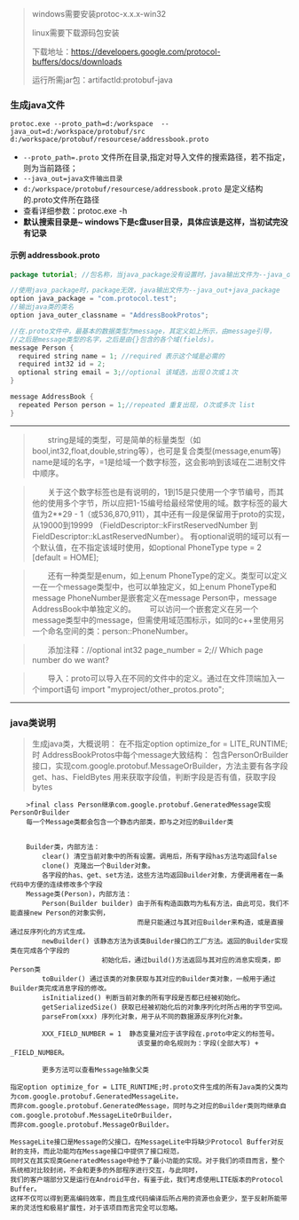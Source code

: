 >windows需要安装protoc-x.x.x-win32
>
> linux需要下载源码包安装
>
> 下载地址：https://developers.google.com/protocol-buffers/docs/downloads  
>
>运行所需jar包：artifactId:protobuf-java

### 生成java文件
```
protoc.exe --proto_path=d:/workspace  --java_out=d:/workspace/protobuf/src  d:/workspace/protobuf/resourcese/addressbook.proto
```
- `--proto_path=.proto` 文件所在目录,指定对导入文件的搜索路径，若不指定，则为当前路径；
- `--java_out=java文件输出目录 `
- `d:/workspace/protobuf/resourcese/addressbook.proto` 是定义结构的.proto文件所在路径
- 查看详细参数：protoc.exe -h
- **默认搜索目录是~  windows下是c盘user目录，具体应该是这样，当初试完没有记录**

#### 示例 addressbook.proto
```java
package tutorial; //包名称，当java_package没有设置时，java输出文件为--java_out+package

//使用java_package时，package无效，java输出文件为--java_out+java_package
option java_package = "com.protocol.test";
//输出java类的类名
option java_outer_classname = "AddressBookProtos";

//在.proto文件中，最基本的数据类型为message，其定义如上所示，由message引导，
//之后是message类型的名字，之后是由{}包含的各个域(fields)。
message Person {
  required string name = 1; //required 表示这个域是必需的
  required int32 id = 2;
  optional string email = 3;//optional 该域选，出现０次或１次
}

message AddressBook {
  repeated Person person = 1;//repeated 重复出现，０次或多次 list
}
```

***

>　　string是域的类型，可是简单的标量类型（如bool,int32,float,double,string等），也可是复合类型(message,enum等)
name是域的名字，=1是给域一个数字标签，这会影响到该域在二进制文件中顺序。

>　　关于这个数字标签也是有说明的，1到15是只使用一个字节编号，而其他的使用多个字节，所以应把1-15编号给最经常使用的域。数字标签的最大值为2**29 - 1（或536,870,911），其中还有一段是保留用于proto的实现，从19000到19999 （FieldDescriptor::kFirstReservedNumber 到FieldDescriptor::kLastReservedNumber）。
有optional说明的域可以有一个默认值，在不指定该域时使用，如optional PhoneType type = 2 [default = HOME];

>　　还有一种类型是enum，如上enum PhoneType的定义。类型可以定义一在一个message类型中，也可以单独定义，如上enum PhoneType和message PhoneNumber是嵌套定义在message Person中，message AddressBook中单独定义的。　　
可以访问一个嵌套定义在另一个message类型中的message，但需使用域范围标示，如同的c++里使用另一个命名空间的类：person::PhoneNumber。

>　　添加注释：//optional int32 page_number = 2;// Which page number do we want?

>　　导入：proto可以导入在不同的文件中的定义。通过在文件顶端加入一个import语句  import "myproject/other_protos.proto";

---

### java类说明
>生成java类，大概说明：
	在不指定option optimize_for = LITE_RUNTIME;时
	AddressBookProtos中每个message大致结构：
		包含PersonOrBuilder接口，实现com.google.protobuf.MessageOrBuilder，方法主要有各字段get、has、FieldBytes
		用来获取字段值，判断字段是否有值，获取字段bytes

		>final class Person继承com.google.protobuf.GeneratedMessage实现PersonOrBuilder
		每一个Message类都会包含一个静态内部类，即与之对应的Builder类


		Builder类，内部方法：
			clear() 清空当前对象中的所有设置。调用后，所有字段has方法均返回false
			clone()	克隆出一个Builder对象。
			各字段的has、get、set方法，这些方法均返回Builder对象，方便调用者在一条代码中方便的连续修改多个字段
		Message类(Person)，内部方法：
			Person(Builder builder) 由于所有构造函数均为私有方法，由此可见，我们不能直接new Person的对象实例，
									而是只能通过与其对应Builder来构造，或是直接通过反序列化的方式生成。
			newBuilder() 该静态方法为该类Builder接口的工厂方法。返回的Builder实现类在完成各个字段的
						   初始化后，通过build()方法返回与其对应的消息实现类，即	Person类
			toBuilder()	通过该类的对象获取与其对应的Builder类对象，一般用于通过Builder类完成消息字段的修改。
			isInitialized() 判断当前对象的所有字段是否都已经被初始化。
			getSerializedSize() 获取已经被初始化后的对象序列化时所占用的字节空间。
			parseFrom(xxx) 序列化对象，用于从不同的数据源反序列化对象。

			XXX_FIELD_NUMBER = 1  静态变量对应于该字段在.proto中定义的标签号。
								    该变量的命名规则为：字段(全部大写) + _FIELD_NUMBER。

			更多方法可以查看Message抽象父类

	指定option optimize_for = LITE_RUNTIME;时.proto文件生成的所有Java类的父类均为com.google.protobuf.GeneratedMessageLite，
	而非com.google.protobuf.GeneratedMessage，同时与之对应的Builder类则均继承自com.google.protobuf.MessageLiteOrBuilder，
	而非com.google.protobuf.MessageOrBuilder。

	MessageLite接口是Message的父接口，在MessageLite中将缺少Protocol Buffer对反射的支持，而此功能均在Message接口中提供了接口规范，
	同时又在其实现类GeneratedMessage中给予了最小功能的实现。对于我们的项目而言，整个系统相对比较封闭，不会和更多的外部程序进行交互，与此同时，
	我们的客户端部分又是运行在Android平台，有鉴于此，我们考虑使用LITE版本的Protocol Buffer。
	这样不仅可以得到更高编码效率，而且生成代码编译后所占用的资源也会更少，至于反射所能带来的灵活性和极易扩展性，对于该项目而言完全可以忽略。
